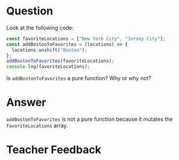 # Question

Look at the following code:

```js
const favoriteLocations = ["New York City", "Jersey City"];
const addBostonToFavorites = (locations) => {
  locations.unshift("Boston");
};
addBostonToFavorites(favoriteLocations);
console.log(favoriteLocations);
```

Is `addBostonToFavorites` a pure function? Why or why not?

# Answer

`addBostonToFavorites` is not a pure function because it mutates the `favoriteLocations` array.

# Teacher Feedback
